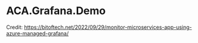 # ACA.Grafana.Demo

Credit: https://bitoftech.net/2022/09/29/monitor-microservices-app-using-azure-managed-grafana/
